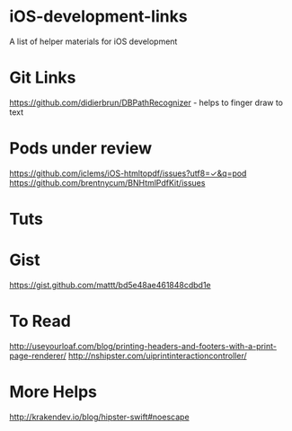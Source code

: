 # iOS-development-links
A list of helper materials for iOS development 

# Git Links 

https://github.com/didierbrun/DBPathRecognizer - helps to finger draw to text 

# Pods under review

https://github.com/iclems/iOS-htmltopdf/issues?utf8=✓&q=pod 
https://github.com/brentnycum/BNHtmlPdfKit/issues

# Tuts

# Gist

https://gist.github.com/mattt/bd5e48ae461848cdbd1e

# To Read

http://useyourloaf.com/blog/printing-headers-and-footers-with-a-print-page-renderer/
http://nshipster.com/uiprintinteractioncontroller/

# More Helps

http://krakendev.io/blog/hipster-swift#noescape 
